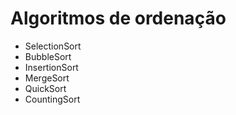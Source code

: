 # Algoritmos de ordenação
* SelectionSort
* BubbleSort 
* InsertionSort
* MergeSort
* QuickSort
* CountingSort

